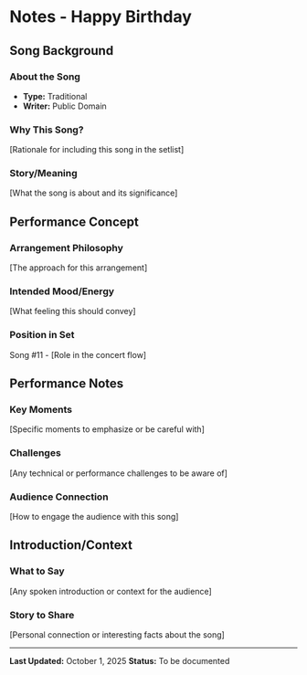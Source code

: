 # Notes - Happy Birthday

## Song Background

### About the Song
- **Type:** Traditional
- **Writer:** Public Domain

### Why This Song?
[Rationale for including this song in the setlist]

### Story/Meaning
[What the song is about and its significance]

## Performance Concept

### Arrangement Philosophy
[The approach for this arrangement]

### Intended Mood/Energy
[What feeling this should convey]

### Position in Set
Song #11 - [Role in the concert flow]

## Performance Notes

### Key Moments
[Specific moments to emphasize or be careful with]

### Challenges
[Any technical or performance challenges to be aware of]

### Audience Connection
[How to engage the audience with this song]

## Introduction/Context

### What to Say
[Any spoken introduction or context for the audience]

### Story to Share
[Personal connection or interesting facts about the song]

---

**Last Updated:** October 1, 2025
**Status:** To be documented
